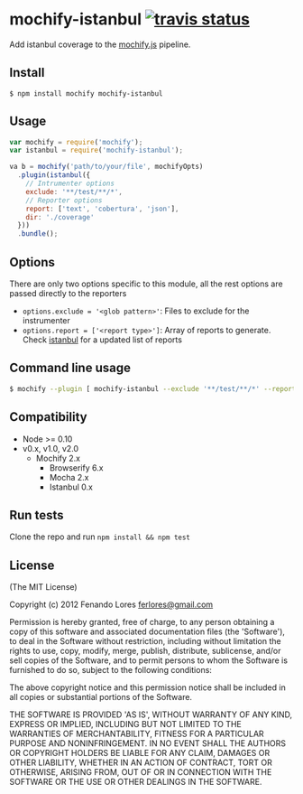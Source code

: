 mochify-istanbul [![travis status](https://travis-ci.org/ferlores/mochify-istanbul.svg?branch=master)](https://travis-ci.org/ferlores/mochify-istanbul)
=====================

Add istanbul coverage to the [mochify.js](https://github.com/mantoni/mochify.js) pipeline.

## Install

```
$ npm install mochify mochify-istanbul
```

## Usage

```javascript
var mochify = require('mochify');
var istanbul = require('mochify-istanbul');

va b = mochify('path/to/your/file', mochifyOpts)
  .plugin(istanbul({
    // Intrumenter options
    exclude: '**/test/**/*',
    // Reporter options
    report: ['text', 'cobertura', 'json'],
    dir: './coverage'
  }))
  .bundle();
```

## Options
There are only two options specific to this module, all the rest options are passed directly to the reporters
* ```options.exclude = '<glob pattern>'```: Files to exclude for the instrumenter
* ```options.report = ['<report type>']```: Array of reports to generate. Check [istanbul](https://github.com/gotwarlost/istanbul) for a updated list of reports

## Command line usage

``` bash
$ mochify --plugin [ mochify-istanbul --exclude '**/test/**/*' --report json --report cobertura --dir ./coverage ] test.js
```

## Compatibility
 - Node >= 0.10
 - v0.x, v1.0, v2.0
    - Mochify 2.x
        - Browserify 6.x
        - Mocha 2.x
        - Istanbul 0.x

## Run tests
Clone the repo and run ```npm install && npm test```

## License

(The MIT License)

Copyright (c) 2012 Fenando Lores <ferlores@gmail.com>

Permission is hereby granted, free of charge, to any person obtaining a copy of this software and associated documentation files (the 'Software'), to deal in the Software without restriction, including without limitation the rights to use, copy, modify, merge, publish, distribute, sublicense, and/or sell copies of the Software, and to permit persons to whom the Software is furnished to do so, subject to the following conditions:

The above copyright notice and this permission notice shall be included in all copies or substantial portions of the Software.

THE SOFTWARE IS PROVIDED 'AS IS', WITHOUT WARRANTY OF ANY KIND, EXPRESS OR IMPLIED, INCLUDING BUT NOT LIMITED TO THE WARRANTIES OF MERCHANTABILITY, FITNESS FOR A PARTICULAR PURPOSE AND NONINFRINGEMENT. IN NO EVENT SHALL THE AUTHORS OR COPYRIGHT HOLDERS BE LIABLE FOR ANY CLAIM, DAMAGES OR OTHER LIABILITY, WHETHER IN AN ACTION OF CONTRACT, TORT OR OTHERWISE, ARISING FROM, OUT OF OR IN CONNECTION WITH THE SOFTWARE OR THE USE OR OTHER DEALINGS IN THE SOFTWARE.
